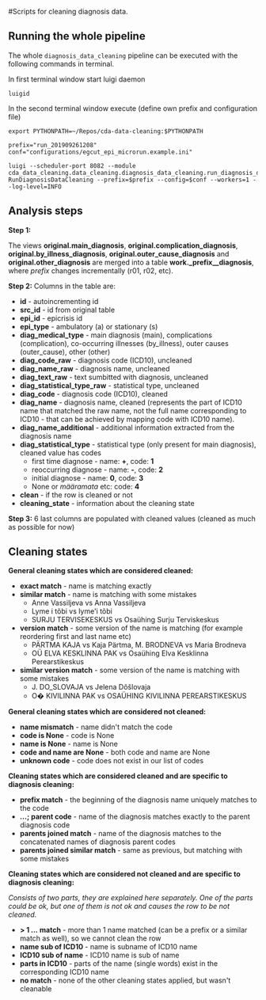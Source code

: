 #Scripts for cleaning diagnosis data.

## Running the whole pipeline

The whole `diagnosis_data_cleaning` pipeline can be executed with the following commands in terminal.

In first terminal window start luigi daemon
```
luigid
```

In the second terminal window execute (define own prefix and configuration file)
```
export PYTHONPATH=~/Repos/cda-data-cleaning:$PYTHONPATH

prefix="run_201909261208"
conf="configurations/egcut_epi_microrun.example.ini"

luigi --scheduler-port 8082 --module cda_data_cleaning.data_cleaning.diagnosis_data_cleaning.run_diagnosis_data_cleaning RunDiagnosisDataCleaning --prefix=$prefix --config=$conf --workers=1 --log-level=INFO
```

## Analysis steps

**Step 1:** 

The views **original.main_diagnosis**, **original.complication_diagnosis**, **original.by_illness_diagnosis**, **original.outer_cause_diagnosis** and **original.other_diagnosis** are merged into a table **work._prefix__diagnosis**, where _prefix_ changes incrementally (r01, r02, etc).

**Step 2:** Columns in the table are:

* **id** - autoincrementing id
* **src_id** - id from original table
* **epi_id** - epicrisis id
* **epi_type** - ambulatory (a) or stationary (s)
* **diag_medical_type** - main diagnosis (main), complications (complication), co-occurring illnesses (by_illness), outer causes (outer_cause), other (other)
* **diag_code_raw** - diagnosis code (ICD10), uncleaned
* **diag_name_raw** - diagnosis name, uncleaned
* **diag_text_raw** - text sumbitted with diagnosis, uncleaned
* **diag_statistical_type_raw** - statistical type, uncleaned
* **diag_code** - diagnosis code (ICD10), cleaned
* **diag_name** - diagnosis name, cleaned (represents the part of ICD10 name that matched the raw name, not the full name corresponding to ICD10 - that can be achieved by mapping code with ICD10 name).
* **diag_name_additional** - additional information extracted from the diagnosis name
* **diag_statistical_type** - statistical type (only present for main diagnosis), cleaned value has codes
    * first time diagnose - name: **+**, code: **1**
    * reoccurring diagnose - name: **-**, code: **2**
    * initial diagnose - name: **0**, code: **3**
    * None or _määramata_ etc: code: **4**
* **clean** - if the row is cleaned or not
* **cleaning_state** - information about the cleaning state

**Step 3:** 6 last columns are populated with cleaned values (cleaned as much as possible for now)

## Cleaning states

**General cleaning states which are considered cleaned:**

* **exact match** - name is matching exactly
* **similar match** - name is matching with some mistakes 
    * Anne Vassiljeva vs Anna Vassiljeva
    * Lyme i tõbi vs lyme'i tõbi
    * SURJU TERVISEKESKUS vs Osaühing  Surju Terviskeskus
* **version match** - some version of the name is matching (for example reordering first and last name etc)
    * PÄRTMA KAJA vs Kaja Pärtma, M. BRODNEVA vs Maria Brodneva
    * OÜ ELVA KESKLINNA PAK vs Osaühing Elva Kesklinna Perearstikeskus
* **similar version match** - some version of the name is matching with some mistakes
    * J. DO_SLOVAJA vs Jelena Dõšlovaja
    * O� KIVILINNA PAK vs OSAÜHING KIVILINNA PEREARSTIKESKUS

**General cleaning states which are considered not cleaned:**

* **name mismatch** - name didn't match the code
* **code is None** - code is None
* **name is None** - name is None
* **code and name are None** - both code and name are None
* **unknown code** - code does not exist in our list of codes

**Cleaning states which are considered cleaned and are specific to diagnosis cleaning:**

* **prefix match** - the beginning of the diagnosis name uniquely matches to the code
* **_..._; parent code** - name of the diagnosis matches exactly to the parent diagnosis code
* **parents joined match** - name of the diagnosis matches to the concatenated names of diagnosis parent codes
* **parents joined similar match** - same as previous, but matching with some mistakes

**Cleaning states which are considered not cleaned and are specific to diagnosis cleaning:**

_Consists of two parts, they are explained here separately. One of the parts could be ok, but one of them is not ok and causes the row to be not cleaned._

* **> 1 _..._ match** - more than 1 name matched (can be a prefix or a similar match as well), so we cannot clean the row
* **name sub of ICD10** - name is subname of ICD10 name
* **ICD10 sub of name** - ICD10 name is sub of name
* **parts in ICD10** - parts of the name (single words) exist in the corresponding ICD10 name
* **no match** - none of the other cleaning states applied, but wasn't cleanable
